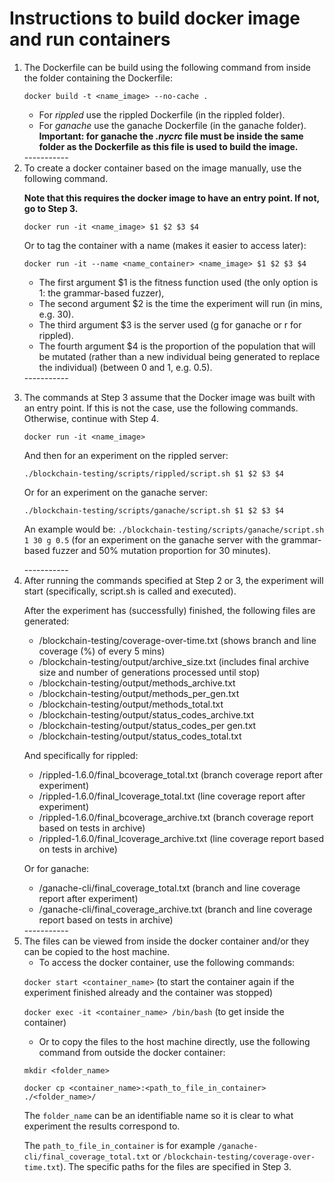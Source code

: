 # Instructions to build docker image and run containers
<ol>
<li>The Dockerfile can be build using the following command from inside the folder containing the Dockerfile:
 
`docker build -t <name_image> --no-cache .`

* For *rippled* use the rippled Dockerfile (in the rippled folder).
* For *ganache* use the ganache Dockerfile (in the ganache folder). 
**Important: for ganache the *.nycrc* file must be inside the same folder as the Dockerfile as this file is used to build the image.**
</li>
-----------
<li>
To create a docker container based on the image manually, use the following command. 

**Note that this requires the docker image to have an entry point. If not, go to Step 3.**

`docker run -it <name_image> $1 $2 $3 $4`

Or to tag the container with a name (makes it easier to access later):

`docker run -it --name <name_container> <name_image> $1 $2 $3 $4`
* The first argument $1 is the fitness function used (the only option is 1: the grammar-based fuzzer), 
* The second argument $2 is the time the experiment will run (in mins, e.g. 30).
* The third argument $3 is the server used (g for ganache or r for rippled).
* The fourth argument $4 is the proportion of the population that will be mutated (rather than a new individual being generated to replace the individual) (between 0 and 1, e.g. 0.5).

</li>
-----------
<li>

The commands at Step 3 assume that the Docker image was built with an entry point. If this is not the case, use the following commands. Otherwise, continue with Step 4.

`docker run -it <name_image>`

And then for an experiment on the rippled server:

`./blockchain-testing/scripts/rippled/script.sh $1 $2 $3 $4`

Or for an experiment on the ganache server:

`./blockchain-testing/scripts/ganache/script.sh $1 $2 $3 $4`

An example would be: `./blockchain-testing/scripts/ganache/script.sh 1 30 g 0.5` (for an experiment on the ganache server with the grammar-based fuzzer and 50% mutation proportion for 30 minutes).

</li>
-----------
<li>
After running the commands specified at Step 2 or 3, the experiment will start (specifically, script.sh is called and executed). 

After the experiment has (successfully) finished, the following files are generated:

* /blockchain-testing/coverage-over-time.txt (shows branch and line coverage (%) of every 5 mins)
* /blockchain-testing/output/archive_size.txt (includes final archive size and number of generations processed until stop)
* /blockchain-testing/output/methods_archive.txt
* /blockchain-testing/output/methods_per_gen.txt
* /blockchain-testing/output/methods_total.txt
* /blockchain-testing/output/status_codes_archive.txt
* /blockchain-testing/output/status_codes_per gen.txt
* /blockchain-testing/output/status_codes_total.txt

And specifically for rippled:
* /rippled-1.6.0/final_bcoverage_total.txt (branch coverage report after experiment)
* /rippled-1.6.0/final_lcoverage_total.txt (line coverage report after experiment)
* /rippled-1.6.0/final_bcoverage_archive.txt (branch coverage report based on tests in archive)
* /rippled-1.6.0/final_lcoverage_archive.txt (line coverage report based on tests in archive)

Or for ganache:
* /ganache-cli/final_coverage_total.txt (branch and line coverage report after experiment)
* /ganache-cli/final_coverage_archive.txt (branch and line coverage report based on tests in archive)


</li>
-----------

<li>
The files can be viewed from inside the docker container and/or they can be copied to the host machine. 

* To access the docker container, use the following commands:

`docker start <container_name>` (to start the container again if the experiment finished already and the container was stopped)

`docker exec -it <container_name> /bin/bash` (to get inside the container)

* Or to copy the files to the host machine directly, use the following command from outside the docker container: 

`mkdir <folder_name>`

`docker cp <container_name>:<path_to_file_in_container> ./<folder_name>/`

The `folder_name` can be an identifiable name so it is clear to what experiment the results correspond to.

The `path_to_file_in_container` is for example `/ganache-cli/final_coverage_total.txt` or `/blockchain-testing/coverage-over-time.txt`). The specific paths for the files are specified in Step 3.

</li>

</ol>
